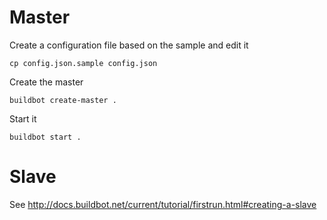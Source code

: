 # Master

Create a configuration file based on the sample and edit it

    cp config.json.sample config.json

Create the master

    buildbot create-master .

Start it

    buildbot start .

# Slave

See http://docs.buildbot.net/current/tutorial/firstrun.html#creating-a-slave
